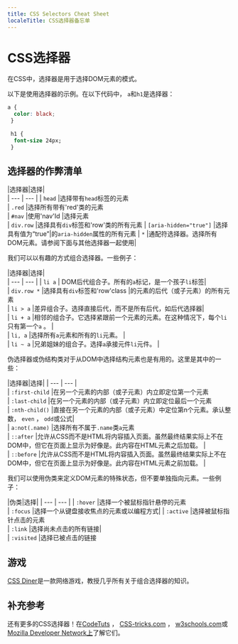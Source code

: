 ```yaml
---
title: CSS Selectors Cheat Sheet
localeTitle: CSS选择器备忘单
---
```

# CSS选择器

在CSS中，选择器是用于选择DOM元素的模式。

以下是使用选择器的示例。在以下代码中， `a`和`h1`是选择器：

```css
a { 
  color: black; 
 } 
 
 h1 { 
  font-size 24px; 
 } 
```

## 选择器的作弊清单

|选择器|选择|  
| --- | --- | | `head` |选择带有`head`标签的元素  
| `.red` |选择所有带有'red'类的元素  
| `#nav` |使用'nav'Id |选择元素  
| `div.row` |选择具有`div`标签和'row'类的所有元素 | `[aria-hidden="true"]` |选择具有值为“true”|的`aria-hidden`属性的所有元素 | `*` |通配符选择器。选择所有DOM元素。请参阅下面与其他选择器一起使用|

我们可以以有趣的方式组合选择器。一些例子：

|选择器|选择|  
| --- | --- | | `li a` | DOM后代组合子。所有的`a`标记，是一个孩子`li`标签|  
| `div.row *` |选择具有`div`标签和'row'class |的元素的后代（或子元素）的所有元素  
| `li > a` |差异组合子。选择直接后代，而不是所有后代，如后代选择器|  
| `li + a` |相邻的组合子。它选择紧跟前一个元素的元素。在这种情况下，每个`li`只有第一个`a` 。 |  
| `li, a` |选择所有`a`元素和所有的`li`元素。 |  
| `li ~ a` |兄弟姐妹的组合子。选择`a`承接元件`li`元件。 |

伪选择器或伪结构类对于从DOM中选择结构元素也是有用的。这里是其中的一些：

|选择器|选择| | --- | --- |  
| `:first-child` |在另一个元素的内部（或子元素）内立即定位第一个元素  
| `:last-child` |在另一个元素的内部（或子元素）内立即定位最后一个元素  
| `:nth-child()` |直接在另一个元素的内部（或子元素）中定位第n个元素。承认整数， `even` ， `odd`或公式|  
| `a:not(.name)` |选择所有不属于`.name`类`a`元素  
| `::after` |允许从CSS而不是HTML将内容插入页面。虽然最终结果实际上不在DOM中，但它在页面上显示为好像是。此内容在HTML元素之后加载。 |  
| `::before` |允许从CSS而不是HTML将内容插入页面。虽然最终结果实际上不在DOM中，但它在页面上显示为好像是。此内容在HTML元素之前加载。 |

我们可以使用伪类来定义DOM元素的特殊状态，但不要单独指向元素。一些例子：

|伪类|选择| | --- | --- | | `:hover` |选择一个被鼠标指针悬停的元素  
| `:focus` |选择一个从键盘接收焦点的元素或以编程方式| | `:active` |选择被鼠标指针点击的元素  
| `:link` |选择尚未点击的所有链接|  
| `:visited` |选择已被点击的链接

## 游戏

[CSS Diner](http://flukeout.github.io)是一款网络游戏，教授几乎所有关于组合选择器的知识。

## 补充参考

还有更多的CSS选择器！在[CodeTuts](http://code.tutsplus.com/tutorials/the-30-css-selectors-you-must-memorize--net-16048) ， [CSS-tricks.com](https://css-tricks.com/almanac/selectors/) ， [w3schools.com](http://www.w3schools.com/cssref/css_selectors.asp)或[Mozilla Developer Network上](https://developer.mozilla.org/en/docs/Web/Guide/CSS/Getting_started/Selectors)了解它们。